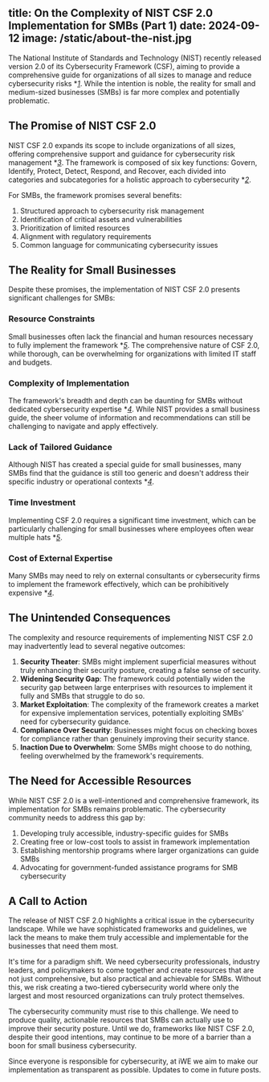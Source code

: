 title: On the Complexity of NIST CSF 2.0 Implementation for SMBs (Part 1)
date: 2024-09-12
image: /static/about-the-nist.jpg
---

The National Institute of Standards and Technology (NIST) recently released version 2.0 of its Cybersecurity Framework (CSF), aiming to provide a comprehensive guide for organizations of all sizes to manage and reduce cybersecurity risks \**[1](https://www.nist.gov/cyberframework)*. While the intention is noble, the reality for small and medium-sized businesses (SMBs) is far more complex and potentially problematic.

## The Promise of NIST CSF 2.0

NIST CSF 2.0 expands its scope to include organizations of all sizes, offering comprehensive support and guidance for cybersecurity risk management \**[3](https://www.rapidfiretools.com/blog/nist-csf-2-0/)*. The framework is composed of six key functions: Govern, Identify, Protect, Detect, Respond, and Recover, each divided into categories and subcategories for a holistic approach to cybersecurity \**[2](https://www.typetec.ie/post/nist-2-0-a-comprehensive-guide-for-smbs)*.

For SMBs, the framework promises several benefits:

1. Structured approach to cybersecurity risk management
2. Identification of critical assets and vulnerabilities
3. Prioritization of limited resources
4. Alignment with regulatory requirements
5. Common language for communicating cybersecurity issues

## The Reality for Small Businesses

Despite these promises, the implementation of NIST CSF 2.0 presents significant challenges for SMBs:

### Resource Constraints

Small businesses often lack the financial and human resources necessary to fully implement the framework \**[5](https://www.smith-howard.com/how-smbs-can-take-advantage-of-the-nist-cybersecurity-framework-2-0/)*. The comprehensive nature of CSF 2.0, while thorough, can be overwhelming for organizations with limited IT staff and budgets.

### Complexity of Implementation

The framework's breadth and depth can be daunting for SMBs without dedicated cybersecurity expertise \**[4](https://www.coro.net/blog/how-nist-csf-2-0-helps-small-businesses)*. While NIST provides a small business guide, the sheer volume of information and recommendations can still be challenging to navigate and apply effectively.

### Lack of Tailored Guidance

Although NIST has created a special guide for small businesses, many SMBs find that the guidance is still too generic and doesn't address their specific industry or operational contexts \**[4](https://www.coro.net/blog/how-nist-csf-2-0-helps-small-businesses)*.

### Time Investment

Implementing CSF 2.0 requires a significant time investment, which can be particularly challenging for small businesses where employees often wear multiple hats \**[5](https://www.smith-howard.com/how-smbs-can-take-advantage-of-the-nist-cybersecurity-framework-2-0/)*.

### Cost of External Expertise

Many SMBs may need to rely on external consultants or cybersecurity firms to implement the framework effectively, which can be prohibitively expensive \**[4](https://www.coro.net/blog/how-nist-csf-2-0-helps-small-businesses)*.

## The Unintended Consequences

The complexity and resource requirements of implementing NIST CSF 2.0 may inadvertently lead to several negative outcomes:

1. **Security Theater**: SMBs might implement superficial measures without truly enhancing their security posture, creating a false sense of security.
2. **Widening Security Gap**: The framework could potentially widen the security gap between large enterprises with resources to implement it fully and SMBs that struggle to do so.
3. **Market Exploitation**: The complexity of the framework creates a market for expensive implementation services, potentially exploiting SMBs' need for cybersecurity guidance.
4. **Compliance Over Security**: Businesses might focus on checking boxes for compliance rather than genuinely improving their security stance.
5. **Inaction Due to Overwhelm**: Some SMBs might choose to do nothing, feeling overwhelmed by the framework's requirements.

## The Need for Accessible Resources

While NIST CSF 2.0 is a well-intentioned and comprehensive framework, its implementation for SMBs remains problematic. The cybersecurity community needs to address this gap by:

1. Developing truly accessible, industry-specific guides for SMBs
2. Creating free or low-cost tools to assist in framework implementation
3. Establishing mentorship programs where larger organizations can guide SMBs
4. Advocating for government-funded assistance programs for SMB cybersecurity

## A Call to Action

The release of NIST CSF 2.0 highlights a critical issue in the cybersecurity landscape. While we have sophisticated frameworks and guidelines, we lack the means to make them truly accessible and implementable for the businesses that need them most.

It's time for a paradigm shift. We need cybersecurity professionals, industry leaders, and policymakers to come together and create resources that are not just comprehensive, but also practical and achievable for SMBs. Without this, we risk creating a two-tiered cybersecurity world where only the largest and most resourced organizations can truly protect themselves.

The cybersecurity community must rise to this challenge. We need to produce quality, actionable resources that SMBs can actually use to improve their security posture. Until we do, frameworks like NIST CSF 2.0, despite their good intentions, may continue to be more of a barrier than a boon for small business cybersecurity.

Since everyone is responsible for cybersecurity, at iWE we aim to make our implementation as transparent as possible. Updates to come in future posts.